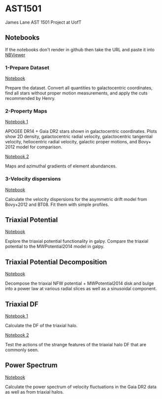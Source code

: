 # AST1501

James Lane AST 1501 Project at UofT

## Notebooks

If the notebooks don't render in github then take the URL and paste it 
into [NBViewer](http://nbviewer.jupyter.org)

### 1-Prepare Dataset

[Notebook](notebooks/1-gaiadr2-apogee_dataset/gaiadr2-apogee_dataset.ipynb)

Prepare the dataset. Convert all quantities to galactocentric coordinates, find all stars without proper motion measurements, and apply the cuts recommended by Henry.

### 2-Property Maps

[Notebook 1](notebooks/2-velocity_maps/velocity_maps.ipynb)

APOGEE DR14 + Gaia DR2 stars shown in galactocentric coordinates. Plots show 2D density, galactocentric radial velocity, galactocentric tangential velocity, heliocentric radial velocity, galactic proper motions, and Bovy+ 2012 model for comparison.

[Notebook 2](notebooks/2-velocity_maps/chemistry_maps.ipynb)

Maps and azimuthal gradients of element abundances.

### 3-Velocity dispersions

[Notebook](notebooks/3-velocity_dispersions/velocity_dispersions.ipynb)

Calculate the velocity dispersions for the asymmetric drift model from Bovy+2012 and BT08. Fit them with simple profiles.

## Triaxial Potential

[Notebook](notebooks/4-compare_potentials)

Explore the triaxial potential functionality in galpy. Compare the triaxial potential to the MWPotential2014 model in galpy.

## Triaxial Potential Decomposition

[Notebook](notebooks/5-potential_decomposition/potential_decomposition.ipyn)

Decompose the triaxial NFW potential + MWPotential2014 disk and bulge into a power law at various radial slices as well as a sinusoidal component.

## Triaxial DF

[Notebook 1](notebooks/6-triaxial_potential_DF/triaxial_potential_DF.ipynb)

Calculate the DF of the triaxial halo.

[Notebook 2](notebooks/6-triaxial_potential_DF/test_strange_DF_actions.ipynb)

Test the actions of the strange features of the triaxial halo DF that are commonly seen.

## Power Spectrum

[Notebook](notebooks/7-power_spectrum/power_spectrum.ipynb)

Calculate the power spectrum of velocity fluctuations in the Gaia DR2 data as well as from triaxial halos.
